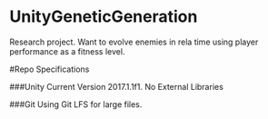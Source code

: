 # UnityGeneticGeneration
Research project. Want to evolve enemies in rela time using player performance as a fitness level. 


#Repo Specifications

###Unity
Current Version 2017.1.1f1. No External Libraries

###Git
Using Git LFS for large files.
